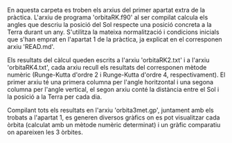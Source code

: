 En aquesta carpeta es troben els arxius del primer apartat extra de la pràctica. L'arxiu de programa 'orbitaRK.f90' al ser compilat calcula els angles que descriu la posició del Sol respecte una posició concreta a la Terra durant un any. S'utilitza la mateixa normalització i condicions inicials que s'han emprat en l'apartat 1 de la pràctica, ja explicat en el corresponen arxiu 'READ.md'.

Els resultats del càlcul queden escrits a l'arxiu 'orbitaRK2.txt' i a l'arxiu 'orbitaRK4.txt', cada arxiu recull els resultats del corresponen mètode numèric (Runge-Kutta d'ordre 2 i Runge-Kutta d'ordre 4, respectivament). El primer arxiu té una primera columna per l'angle horitzontal i una segona columna per l'angle vertical, el segon arxiu conté la distància entre el Sol i la posició a la Terra per cada dia. 

Compilant tots els resultats en l'arxiu 'orbita3met.gp', juntament amb els trobats a l'apartat 1, es generen diversos gràfics on es pot visualitzar cada òrbita (calculat amb un mètode numèric determinat) i un gràfic comparatiu on apareixen les 3 òrbites.
